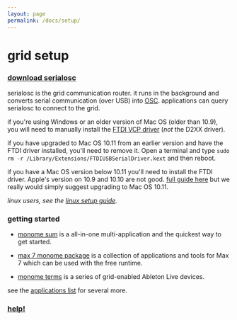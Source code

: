 ```yaml
---
layout: page
permalink: /docs/setup/
---
```


# grid setup

### [download serialosc](https://github.com/monome/serialosc/releases/latest)

serialosc is the grid communication router. it runs in the background and converts serial communication (over USB) into [OSC](/docs/osc). applications can query serialosc to connect to the grid.

if you're using Windows or an older version of Mac OS (older than 10.9), you will need to manually install the [FTDI VCP driver](http://www.ftdichip.com/Drivers/VCP.htm) (*not* the D2XX driver).

if you have upgraded to Mac OS 10.11 from an earlier version and have the FTDI driver installed, you'll need to remove it. Open a terminal and type `sudo
rm -r /Library/Extensions/FTDIUSBSerialDriver.kext` and then reboot.

if you have a Mac OS version below 10.11 you'll need to install the FTDI driver. Apple's version on 10.9 and 10.10 are not good. [full guide here](http://www.ftdichip.com/Support/Documents/AppNotes/AN_134_FTDI_Drivers_Installation_Guide_for_MAC_OSX.pdf) but we really would simply suggest upgrading to Mac OS 10.11.

*linux users, see the [linux setup guide](/docs/linux).*

### getting started

* [monome sum](/docs/app/sum) is a all-in-one multi-application and the quickest way to get started.

* [max 7 monome package](/docs/app/package) is a collection of applications and tools for Max 7 which can be used with the free runtime.

* [monome terms](/docs/app/terms) is a series of grid-enabled Ableton Live devices.

see the [applications list](/docs/app) for several more.

### [help!](/docs/help)